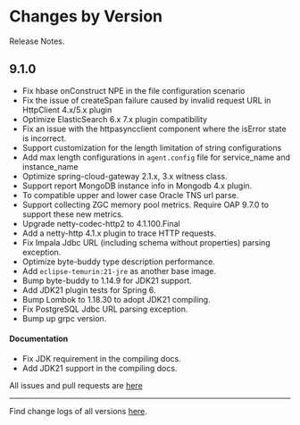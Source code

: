 Changes by Version
==================
Release Notes.

9.1.0
------------------

* Fix hbase onConstruct NPE in the file configuration scenario
* Fix the issue of createSpan failure caused by invalid request URL in HttpClient 4.x/5.x plugin
* Optimize ElasticSearch 6.x 7.x plugin compatibility
* Fix an issue with the httpasyncclient component where the isError state is incorrect.
* Support customization for the length limitation of string configurations
* Add max length configurations in `agent.config` file for service_name and instance_name
* Optimize spring-cloud-gateway 2.1.x, 3.x witness class.
* Support report MongoDB instance info in Mongodb 4.x plugin.
* To compatible upper and lower case Oracle TNS url parse.
* Support collecting ZGC memory pool metrics. Require OAP 9.7.0 to support these new metrics.
* Upgrade netty-codec-http2 to 4.1.100.Final
* Add a netty-http 4.1.x plugin to trace HTTP requests.
* Fix Impala Jdbc URL (including schema without properties) parsing exception.
* Optimize byte-buddy type description performance.
* Add `eclipse-temurin:21-jre` as another base image.
* Bump byte-buddy to 1.14.9 for JDK21 support.
* Add JDK21 plugin tests for Spring 6.
* Bump Lombok to 1.18.30 to adopt JDK21 compiling.
* Fix PostgreSQL Jdbc URL parsing exception.
* Bump up grpc version.

#### Documentation
* Fix JDK requirement in the compiling docs.
* Add JDK21 support in the compiling docs.

All issues and pull requests are [here](https://github.com/apache/skywalking/milestone/194?closed=1)

------------------
Find change logs of all versions [here](changes).
